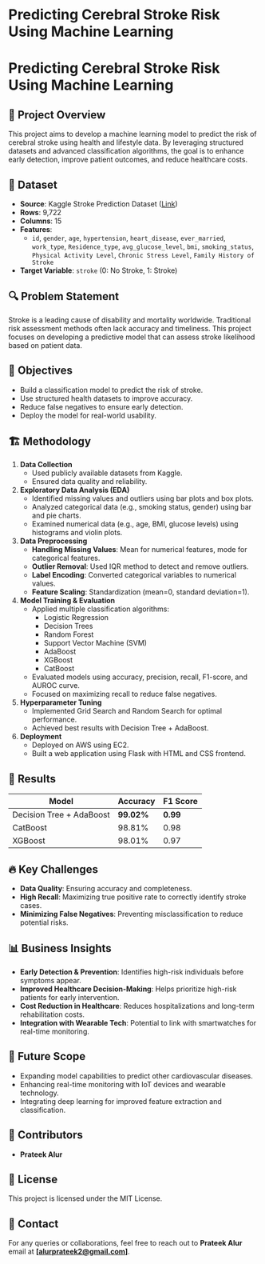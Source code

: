         
# Predicting Cerebral Stroke Risk Using Machine Learning

# Predicting Cerebral Stroke Risk Using Machine Learning

## 📌 Project Overview
This project aims to develop a machine learning model to predict the risk of cerebral stroke using health and lifestyle data. By leveraging structured datasets and advanced classification algorithms, the goal is to enhance early detection, improve patient outcomes, and reduce healthcare costs.

## 📂 Dataset
- **Source**: Kaggle Stroke Prediction Dataset ([Link](https://www.kaggle.com/datasets/fedesoriano/stroke-prediction-dataset))
- **Rows**: 9,722
- **Columns**: 15
- **Features**:
  - `id`, `gender`, `age`, `hypertension`, `heart_disease`, `ever_married`, `work_type`, `Residence_type`, `avg_glucose_level`, `bmi`, `smoking_status`, `Physical Activity Level`, `Chronic Stress Level`, `Family History of Stroke`
- **Target Variable**: `stroke` (0: No Stroke, 1: Stroke)

## 🔍 Problem Statement
Stroke is a leading cause of disability and mortality worldwide. Traditional risk assessment methods often lack accuracy and timeliness. This project focuses on developing a predictive model that can assess stroke likelihood based on patient data.

## 🎯 Objectives
- Build a classification model to predict the risk of stroke.
- Use structured health datasets to improve accuracy.
- Reduce false negatives to ensure early detection.
- Deploy the model for real-world usability.

## 🏗️ Methodology
1. **Data Collection**
   - Used publicly available datasets from Kaggle.
   - Ensured data quality and reliability.
2. **Exploratory Data Analysis (EDA)**
   - Identified missing values and outliers using bar plots and box plots.
   - Analyzed categorical data (e.g., smoking status, gender) using bar and pie charts.
   - Examined numerical data (e.g., age, BMI, glucose levels) using histograms and violin plots.
3. **Data Preprocessing**
   - **Handling Missing Values**: Mean for numerical features, mode for categorical features.
   - **Outlier Removal**: Used IQR method to detect and remove outliers.
   - **Label Encoding**: Converted categorical variables to numerical values.
   - **Feature Scaling**: Standardization (mean=0, standard deviation=1).
4. **Model Training & Evaluation**
   - Applied multiple classification algorithms:
     - Logistic Regression
     - Decision Trees
     - Random Forest
     - Support Vector Machine (SVM)
     - AdaBoost
     - XGBoost
     - CatBoost
   - Evaluated models using accuracy, precision, recall, F1-score, and AUROC curve.
   - Focused on maximizing recall to reduce false negatives.
5. **Hyperparameter Tuning**
   - Implemented Grid Search and Random Search for optimal performance.
   - Achieved best results with Decision Tree + AdaBoost.
6. **Deployment**
   - Deployed on AWS using EC2.
   - Built a web application using Flask with HTML and CSS frontend.

## 🚀 Results
| Model | Accuracy | F1 Score |
|--------|----------|---------|
| Decision Tree + AdaBoost | **99.02%** | **0.99** |
| CatBoost | 98.81% | 0.98 |
| XGBoost | 98.01% | 0.97 |

## 🔥 Key Challenges
- **Data Quality**: Ensuring accuracy and completeness.
- **High Recall**: Maximizing true positive rate to correctly identify stroke cases.
- **Minimizing False Negatives**: Preventing misclassification to reduce potential risks.

## 📊 Business Insights
- **Early Detection & Prevention**: Identifies high-risk individuals before symptoms appear.
- **Improved Healthcare Decision-Making**: Helps prioritize high-risk patients for early intervention.
- **Cost Reduction in Healthcare**: Reduces hospitalizations and long-term rehabilitation costs.
- **Integration with Wearable Tech**: Potential to link with smartwatches for real-time monitoring.

## 🔮 Future Scope
- Expanding model capabilities to predict other cardiovascular diseases.
- Enhancing real-time monitoring with IoT devices and wearable technology.
- Integrating deep learning for improved feature extraction and classification.

## 🤝 Contributors
- **Prateek Alur**

## 📜 License
This project is licensed under the MIT License.

## 🎯 Contact
For any queries or collaborations, feel free to reach out to **Prateek Alur** email at **[alurprateek2@gmail.com]**.

